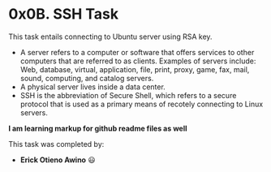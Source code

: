 # 0x0B. SSH Task
This task entails connecting to Ubuntu server using RSA key.
* A server refers to a computer or software that offers services to other computers that are referred to as clients. Examples of servers include: Web, database, virtual, application, file, print, proxy, game, fax, mail, sound, computing, and catalog servers.
* A physical server lives inside a data center.
* SSH is the abbreviation of Secure Shell, which refers to a secure protocol that is used as a primary means of recotely connecting to Linux servers.

**I am learning markup for github readme files as well** 

This task was completed by:
* **Erick Otieno Awino** :smiley:
